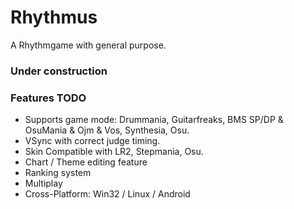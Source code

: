 # Rhythmus
A Rhythmgame with general purpose.

### Under construction

### Features TODO
- Supports game mode: Drummania, Guitarfreaks, BMS SP/DP & OsuMania & Ojm & Vos, Synthesia, Osu.
- VSync with correct judge timing.
- Skin Compatible with LR2, Stepmania, Osu.
- Chart / Theme editing feature
- Ranking system
- Multiplay
- Cross-Platform: Win32 / Linux / Android